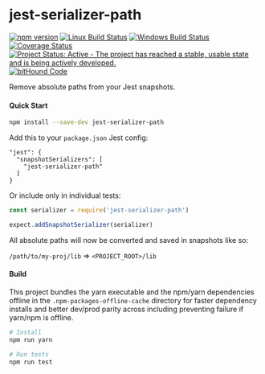 # jest-serializer-path

[![npm version](https://badge.fury.io/js/jest-serializer-path.svg)](https://badge.fury.io/js/jest-serializer-path)
[![Linux Build Status](https://img.shields.io/circleci/project/github/tribou/jest-serializer-path/master.svg?label=linux%20build)](https://circleci.com/gh/tribou/jest-serializer-path/tree/master)
[![Windows Build Status](https://img.shields.io/appveyor/ci/tribou/jest-serializer-path/master.svg?label=windows%20build)](https://ci.appveyor.com/project/tribou/jest-serializer-path/branch/master)
[![Coverage Status](https://coveralls.io/repos/github/tribou/jest-serializer-path/badge.svg?branch=master)](https://coveralls.io/github/tribou/jest-serializer-path?branch=master)
[![Project Status: Active - The project has reached a stable, usable state and is being actively developed.](http://www.repostatus.org/badges/latest/active.svg)](http://www.repostatus.org/#active)
[![bitHound Code](https://www.bithound.io/github/tribou/jest-serializer-path/badges/code.svg)](https://www.bithound.io/github/tribou/jest-serializer-path)

Remove absolute paths from your Jest snapshots.

#### Quick Start

```bash
npm install --save-dev jest-serializer-path
```

Add this to your `package.json` Jest config:

```
"jest": {
  "snapshotSerializers": [
    "jest-serializer-path"
  ]
}
```

Or include only in individual tests:

```js
const serializer = require('jest-serializer-path')

expect.addSnapshotSerializer(serializer)
```

All absolute paths will now be converted and saved in snapshots like so:

`/path/to/my-proj/lib` => `<PROJECT_ROOT>/lib`

#### Build

This project bundles the yarn executable and the npm/yarn dependencies offline
in the `.npm-packages-offline-cache` directory for faster dependency installs
and better dev/prod parity across including preventing failure if yarn/npm is
offline.

```sh
# Install
npm run yarn

# Run tests
npm run test
```
